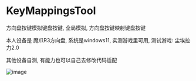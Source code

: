 # KeyMappingsTool
方向盘按键模拟键盘按键, 全局模拟, 方向盘按键映射键盘按键


本人设备是 魔爪R3方向盘, 系统是windows11, 实测游戏里可用, 测试游戏: 尘埃拉力2.0


其他设备自测, 有能力也可以自己去修改代码适配


![image](https://github.com/user-attachments/assets/625d3acf-9fc5-4731-bff9-4a4ef95bd153)
